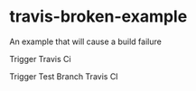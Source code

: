 # travis-broken-example

An example that will cause a build failure

Trigger Travis Ci

Trigger Test Branch Travis CI
